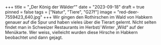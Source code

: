 +++
title = "„Der König der Wälder“"
date = "2023-09-18"
draft = true
pinned = false
tags = ["Natur", "Tiere", "G27f"]
image = "red-deer-7559423_640.jpg"
+++
Wir gingen den Rothirschen im Wald von Habkern genauer auf die Spur und haben vieles über die Tierart gelernt. Nicht selten findet man in Schweizer Restaurants im Herbst/ Winter „Wild“ auf der Menükarte. Wer weiss, vielleicht wurden diese Hirsche in Habkern beobachtet und dann gejagt.
